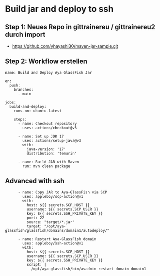 # Build jar and deploy to ssh 

## Step 1: Neues Repo in gittrainereu / gittrainereu2 durch import  

  * https://github.com/yhayashi30/maven-jar-sample.git

## Step 2: Workflow erstellen 

```
name: Build and Deploy Aya GlassFish Jar

on:
  push:
    branches:
      - main

jobs:
  build-and-deploy:
    runs-on: ubuntu-latest

    steps:
      - name: Checkout repository
        uses: actions/checkout@v3

      - name: Set up JDK 17
        uses: actions/setup-java@v3
        with:
          java-version: '17'
          distribution: 'temurin'

      - name: Build JAR with Maven
        run: mvn clean package

```

## Advanced with ssh

```
      - name: Copy JAR to Aya-GlassFish via SCP
        uses: appleboy/scp-action@v1
        with:
          host: ${{ secrets.SCP_HOST }}
          username: ${{ secrets.SCP_USER }}
          key: ${{ secrets.SSH_PRIVATE_KEY }}
          port: 22
          source: "target/*.jar"
          target: "/opt/aya-glassfish/glassfish/domains/domain1/autodeploy/"

      - name: Restart Aya-GlassFish domain
        uses: appleboy/ssh-action@v1
        with:
          host: ${{ secrets.SCP_HOST }}
          username: ${{ secrets.SCP_USER }}
          key: ${{ secrets.SSH_PRIVATE_KEY }}
          script: |
            /opt/aya-glassfish/bin/asadmin restart-domain domain1
```
